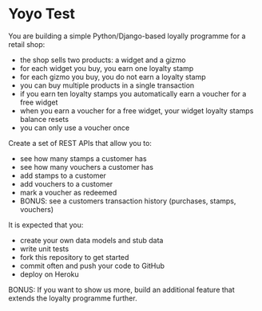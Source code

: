 Yoyo Test
=========

You are building a simple Python/Django-based loyally programme for a retail shop:

- the shop sells two products: a widget and a gizmo
- for each widget you buy, you earn one loyalty stamp
- for each gizmo you buy, you do not earn a loyalty stamp
- you can buy multiple products in a single transaction
- if you earn ten loyalty stamps you automatically earn a voucher for a free widget
- when you earn a voucher for a free widget, your widget loyalty stamps balance resets
- you can only use a voucher once

Create a set of REST APIs that allow you to:
- see how many stamps a customer has
- see how many vouchers a customer has
- add stamps to a customer
- add vouchers to a customer
- mark a voucher as redeemed
- BONUS: see a customers transaction history (purchases, stamps, vouchers)

It is expected that you:
- create your own data models and stub data
- write unit tests
- fork this repository to get started
- commit often and push your code to GitHub
- deploy on Heroku

BONUS: If you want to show us more, build an additional feature that extends the loyalty programme further.
